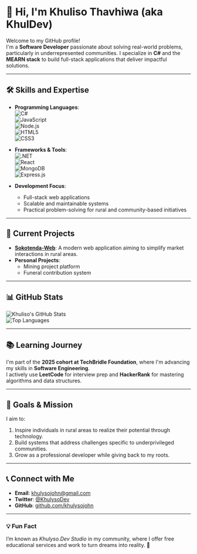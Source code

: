 # 👋 Hi, I'm Khuliso Thavhiwa (aka KhulDev)

Welcome to my GitHub profile!  
I'm a **Software Developer** passionate about solving real-world problems, particularly in underrepresented communities. I specialize in **C#** and the **MEARN stack** to build full-stack applications that deliver impactful solutions.

---

## 🛠️ Skills and Expertise

- **Programming Languages**:  
  ![C#](https://img.shields.io/badge/C%23-%23239120.svg?style=flat&logo=c-sharp&logoColor=white)  
  ![JavaScript](https://img.shields.io/badge/JavaScript-%23F7DF1E.svg?style=flat&logo=javascript&logoColor=black)  
  ![Node.js](https://img.shields.io/badge/Node.js-%23339933.svg?style=flat&logo=nodedotjs&logoColor=white)  
  ![HTML5](https://img.shields.io/badge/HTML5-%23E34F26.svg?style=flat&logo=html5&logoColor=white)  
  ![CSS3](https://img.shields.io/badge/CSS3-%231572B6.svg?style=flat&logo=css3&logoColor=white)

- **Frameworks & Tools**:  
  ![.NET](https://img.shields.io/badge/.NET-%23512BD4.svg?style=flat&logo=dotnet&logoColor=white)  
  ![React](https://img.shields.io/badge/React-%2361DAFB.svg?style=flat&logo=react&logoColor=black)  
  ![MongoDB](https://img.shields.io/badge/MongoDB-%2347A248.svg?style=flat&logo=mongodb&logoColor=white)  
  ![Express.js](https://img.shields.io/badge/Express.js-%23000000.svg?style=flat&logo=express&logoColor=white)

- **Development Focus**:  
  - Full-stack web applications  
  - Scalable and maintainable systems  
  - Practical problem-solving for rural and community-based initiatives  

---

## 🌱 Current Projects

- **[Sokotenda-Web](https://github.com/khulysojohn/sokotenda-web)**: A modern web application aiming to simplify market interactions in rural areas.
- **Personal Projects**:  
  - Mining project platform  
  - Funeral contribution system  

---

## 📊 GitHub Stats

![Khuliso's GitHub Stats](https://github-readme-stats.vercel.app/api?username=khulisojohn&show_icons=true&theme=radical)  
![Top Languages](https://github-readme-stats.vercel.app/api/top-langs/?username=khulisojohn&layout=compact&theme=radical)

---

## 📚 Learning Journey

I'm part of the **2025 cohort at TechBridle Foundation**, where I'm advancing my skills in **Software Engineering**.  
I actively use **LeetCode** for interview prep and **HackerRank** for mastering algorithms and data structures.

---

## 🎯 Goals & Mission

I aim to:  
1. Inspire individuals in rural areas to realize their potential through technology.  
2. Build systems that address challenges specific to underprivileged communities.  
3. Grow as a professional developer while giving back to my roots.

---

## 📞 Connect with Me

- **Email**: [khulysojohn@gmail.com](mailto:khulysojohn@gmail.com)  
- **Twitter**: [@KhulysoDev](https://twitter.com/KhulysoDev)  
- **GitHub**: [github.com/khulysojohn](https://github.com/khulysojohn)

---

### 💡 Fun Fact

I’m known as *Khulyso.Dev Studio* in my community, where I offer free educational services and work to turn dreams into reality. 🌟  
